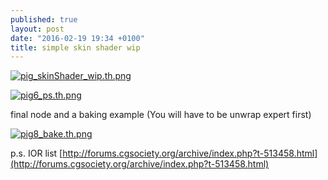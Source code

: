 ```yaml
---
published: true
layout: post
date: "2016-02-19 19:34 +0100"
title: simple skin shader wip
---
```


[![pig_skinShader_wip.th.png](https://cdn.scrot.moe/images/2016/02/19/pig_skinShader_wip.th.png)](https://cdn.scrot.moe/images/2016/02/19/pig_skinShader_wip.png)

[![pig6_ps.th.png](https://cdn.scrot.moe/images/2016/02/22/pig6_ps.th.png)](https://cdn.scrot.moe/images/2016/02/22/pig6_ps.png)

final node and a baking example (You will have to be unwrap expert first)

[![pig8_bake.th.png](https://cdn.scrot.moe/images/2016/02/23/pig8_bake.th.png)](https://cdn.scrot.moe/images/2016/02/23/pig8_bake.png)

p.s. IOR list
[http://forums.cgsociety.org/archive/index.php?t-513458.html](http://forums.cgsociety.org/archive/index.php?t-513458.html)
